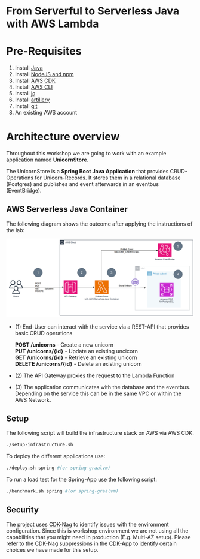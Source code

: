 # From Serverful to Serverless Java with AWS Lambda

# Pre-Requisites

1. Install [Java](https://www.oracle.com/java/technologies/downloads/)
2. Install [NodeJS and npm](https://nodejs.org/en/download/package-manager)
2. Install [AWS CDK](https://docs.aws.amazon.com/cdk/latest/guide/getting_started.html)
3. Install [AWS CLI](https://docs.aws.amazon.com/cli/latest/userguide/getting-started-install.html)
4. Install [jq](https://stedolan.github.io/jq/download/)
5. Install [artillery](https://www.artillery.io/docs/guides/getting-started/installing-artillery)
6. Install [git](https://git-scm.com/book/en/v2/Getting-Started-Installing-Git)
7. An existing AWS account


# Architecture overview

Throughout this workshop we are going to work with an example application named **UnicornStore**.

The UnicornStore is a **Spring Boot Java Application** that provides CRUD-Operations for Unicorn-Records.
It stores them in a relational database (Postgres) and publishes and event afterwards in an eventbus (EventBridge).

## AWS Serverless Java Container
The following diagram shows the outcome after applying the instructions of the lab:

![Unicorn Store Overview](unicorn-store-overview.png)

- (1) End-User can interact with the service via a REST-API that provides basic CRUD operations

  **POST /unicorns**          - Create a new unicorn  
  **PUT /unicorns/{id}**     - Update an existing uncicorn   
  **GET /unicorns/{id}**      - Retrieve an existing unicorn  
  **DELETE /unicorns/{id}**   - Delete an existing unicorn

- (2) The API Gateway proxies the request to the Lambda Function

- (3) The application communicates with the database and the eventbus. Depending on the service this can be in the same VPC or within the AWS Network.

## Setup

The following script will build the infrastructure stack on AWS via AWS CDK.

```bash
./setup-infrastructure.sh
```

To deploy the different applications use:

```bash
./deploy.sh spring #(or spring-graalvm)
```

To run a load test for the Spring-App use the following script:
```bash
./benchmark.sh spring #(or spring-graalvm)
```
## Security
The project uses [CDK-Nag](https://github.com/cdklabs/cdk-nag) to identify issues with the environment configuration. Since this is workshop environment we are
not using all the capabilities that you might need in production (E.g. Multi-AZ setup). Please refer to the CDK-Nag suppressions in the [CDK-App](infrastructure/cdk/src/main/java/com/unicorn/UnicornStoreApp.java) to identify certain choices
we have made for this setup.